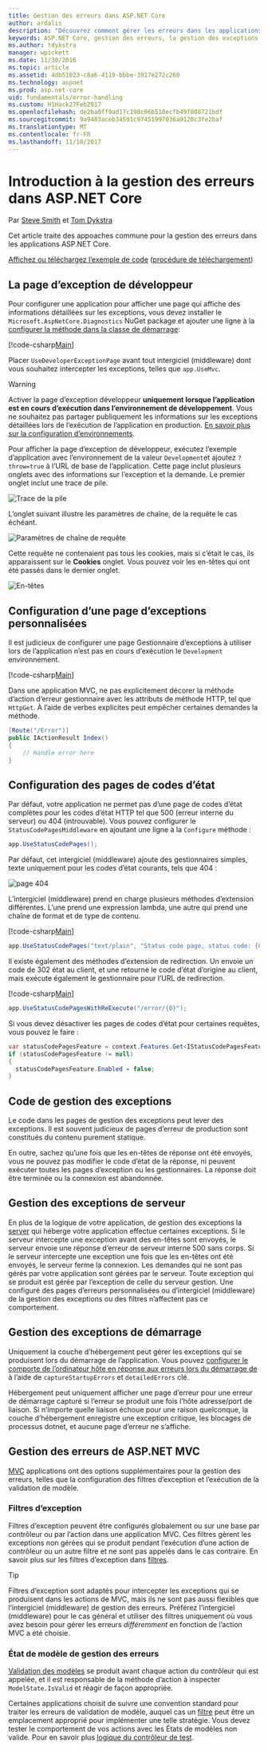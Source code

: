 ```yaml
---
title: Gestion des erreurs dans ASP.NET Core
author: ardalis
description: "Découvrez comment gérer les erreurs dans les applications ASP.NET Core."
keywords: ASP.NET Core, gestion des erreurs, la gestion des exceptions
ms.author: tdykstra
manager: wpickett
ms.date: 11/30/2016
ms.topic: article
ms.assetid: 4db51023-c8a6-4119-bbbe-3917e272c260
ms.technology: aspnet
ms.prod: asp.net-core
uid: fundamentals/error-handling
ms.custom: H1Hack27Feb2017
ms.openlocfilehash: de2ba0ff9ad17c198c06b510ecfb49f808721bdf
ms.sourcegitcommit: 9a9483aceb34591c97451997036a9120c3fe2baf
ms.translationtype: MT
ms.contentlocale: fr-FR
ms.lasthandoff: 11/10/2017
---
```

# <a name="introduction-to-error-handling-in-aspnet-core"></a>Introduction à la gestion des erreurs dans ASP.NET Core

Par [Steve Smith](https://ardalis.com/) et [Tom Dykstra](https://github.com/tdykstra/)

Cet article traite des appoaches commune pour la gestion des erreurs dans les applications ASP.NET Core.

[Affichez ou téléchargez l’exemple de code](https://github.com/aspnet/Docs/tree/master/aspnetcore/fundamentals/error-handling/sample) ([procédure de téléchargement](xref:tutorials/index#how-to-download-a-sample))

## <a name="the-developer-exception-page"></a>La page d’exception de développeur

Pour configurer une application pour afficher une page qui affiche des informations détaillées sur les exceptions, vous devez installer le `Microsoft.AspNetCore.Diagnostics` NuGet package et ajouter une ligne à la [configurer la méthode dans la classe de démarrage](startup.md):

[!code-csharp[Main](error-handling/sample/Startup.cs?name=snippet_DevExceptionPage&highlight=7)]

Placer `UseDeveloperExceptionPage` avant tout intergiciel (middleware) dont vous souhaitez intercepter les exceptions, telles que `app.UseMvc`.

>[!WARNING]
> Activer la page d’exception développeur **uniquement lorsque l’application est en cours d’exécution dans l’environnement de développement**. Vous ne souhaitez pas partager publiquement les informations sur les exceptions détaillées lors de l’exécution de l’application en production. [En savoir plus sur la configuration d’environnements](environments.md).

Pour afficher la page d’exception de développeur, exécutez l’exemple d’application avec l’environnement de la valeur `Development`et ajoutez `?throw=true` à l’URL de base de l’application. Cette page inclut plusieurs onglets avec des informations sur l’exception et la demande. Le premier onglet inclut une trace de pile. 

![Trace de la pile](error-handling/_static/developer-exception-page.png)

L’onglet suivant illustre les paramètres de chaîne, de la requête le cas échéant.

![Paramètres de chaîne de requête](error-handling/_static/developer-exception-page-query.png)

Cette requête ne contenaient pas tous les cookies, mais si c’était le cas, ils apparaissent sur le **Cookies** onglet. Vous pouvez voir les en-têtes qui ont été passés dans le dernier onglet.

![En-têtes](error-handling/_static/developer-exception-page-headers.png)

## <a name="configuring-a-custom-exception-handling-page"></a>Configuration d’une page d’exceptions personnalisées

Il est judicieux de configurer une page Gestionnaire d’exceptions à utiliser lors de l’application n’est pas en cours d’exécution le `Development` environnement.

[!code-csharp[Main](error-handling/sample/Startup.cs?name=snippet_DevExceptionPage&highlight=11)]

Dans une application MVC, ne pas explicitement décorer la méthode d’action d’erreur gestionnaire avec les attributs de méthode HTTP, tel que `HttpGet`. À l’aide de verbes explicites peut empêcher certaines demandes la méthode.

```csharp
[Route("/Error")]
public IActionResult Index()
{
    // Handle error here
}
```

## <a name="configuring-status-code-pages"></a>Configuration des pages de codes d’état

Par défaut, votre application ne permet pas d’une page de codes d’état complètes pour les codes d’état HTTP tel que 500 (erreur interne du serveur) ou 404 (introuvable). Vous pouvez configurer le `StatusCodePagesMiddleware` en ajoutant une ligne à la `Configure` méthode :

```csharp
app.UseStatusCodePages();
```

Par défaut, cet intergiciel (middleware) ajoute des gestionnaires simples, texte uniquement pour les codes d’état courants, tels que 404 :

![page 404](error-handling/_static/default-404-status-code.png)

L’intergiciel (middleware) prend en charge plusieurs méthodes d’extension différentes. L’une prend une expression lambda, une autre qui prend une chaîne de format et de type de contenu.

[!code-csharp[Main](error-handling/sample/Startup.cs?name=snippet_StatusCodePages)]

```csharp
app.UseStatusCodePages("text/plain", "Status code page, status code: {0}");
```

Il existe également des méthodes d’extension de redirection. Un envoie un code de 302 état au client, et une retourne le code d’état d’origine au client, mais exécute également le gestionnaire pour l’URL de redirection.

[!code-csharp[Main](error-handling/sample/Startup.cs?name=snippet_StatusCodePagesWithRedirect)]

```csharp
app.UseStatusCodePagesWithReExecute("/error/{0}");
```

Si vous devez désactiver les pages de codes d’état pour certaines requêtes, vous pouvez le faire :

```csharp
var statusCodePagesFeature = context.Features.Get<IStatusCodePagesFeature>();
if (statusCodePagesFeature != null)
{
  statusCodePagesFeature.Enabled = false;
}
```

## <a name="exception-handling-code"></a>Code de gestion des exceptions

Le code dans les pages de gestion des exceptions peut lever des exceptions. Il est souvent judicieux de pages d’erreur de production sont constitués du contenu purement statique.

En outre, sachez qu’une fois que les en-têtes de réponse ont été envoyés, vous ne pouvez pas modifier le code d’état de la réponse, ni peuvent exécuter toutes les pages d’exception ou les gestionnaires. La réponse doit être terminée ou la connexion est abandonnée.

## <a name="server-exception-handling"></a>Gestion des exceptions de serveur

En plus de la logique de votre application, de gestion des exceptions la [server](servers/index.md) qui héberge votre application effectue certaines exceptions. Si le serveur intercepte une exception avant des en-têtes sont envoyés, le serveur envoie une réponse d’erreur de serveur interne 500 sans corps. Si le serveur intercepte une exception une fois que les en-têtes ont été envoyés, le serveur ferme la connexion. Les demandes qui ne sont pas gérés par votre application sont gérées par le serveur. Toute exception qui se produit est gérée par l’exception de celle du serveur gestion. Une configuré des pages d’erreurs personnalisées ou d’intergiciel (middleware) de la gestion des exceptions ou des filtres n’affectent pas ce comportement.

## <a name="startup-exception-handling"></a>Gestion des exceptions de démarrage

Uniquement la couche d’hébergement peut gérer les exceptions qui se produisent lors du démarrage de l’application. Vous pouvez [configurer le comporte de l’ordinateur hôte en réponse aux erreurs lors du démarrage de](hosting.md#detailed-errors) à l’aide de `captureStartupErrors` et `detailedErrors` clé.

Hébergement peut uniquement afficher une page d’erreur pour une erreur de démarrage capturé si l’erreur se produit une fois l’hôte adresse/port de liaison. Si n’importe quelle liaison échoue pour une raison quelconque, la couche d’hébergement enregistre une exception critique, les blocages de processus dotnet, et aucune page d’erreur ne s’affiche.

## <a name="aspnet-mvc-error-handling"></a>Gestion des erreurs de ASP.NET MVC

[MVC](../mvc/index.md) applications ont des options supplémentaires pour la gestion des erreurs, telles que la configuration des filtres d’exception et l’exécution de la validation de modèle.

### <a name="exception-filters"></a>Filtres d’exception

Filtres d’exception peuvent être configurés globalement ou sur une base par contrôleur ou par l’action dans une application MVC. Ces filtres gèrent les exceptions non gérées qui se produit pendant l’exécution d’une action de contrôleur ou un autre filtre et ne sont pas appelés dans le cas contraire. En savoir plus sur les filtres d’exception dans [filtres](../mvc/controllers/filters.md).

>[!TIP]
> Filtres d’exception sont adaptés pour intercepter les exceptions qui se produisent dans les actions de MVC, mais ils ne sont pas aussi flexibles que l’intergiciel (middleware) de gestion des erreurs. Préférez l’intergiciel (middleware) pour le cas général et utiliser des filtres uniquement où vous avez besoin pour gérer les erreurs *différemment* en fonction de l’action MVC a été choisie.

### <a name="handling-model-state-errors"></a>État de modèle de gestion des erreurs

[Validation des modèles](../mvc/models/validation.md) se produit avant chaque action du contrôleur qui est appelée, et il est responsable de la méthode d’action à inspecter `ModelState.IsValid` et réagir de façon appropriée.

Certaines applications choisit de suivre une convention standard pour traiter les erreurs de validation de modèle, auquel cas un [filtre](../mvc/controllers/filters.md) peut être un emplacement approprié pour implémenter une telle stratégie. Vous devez tester le comportement de vos actions avec les États de modèles non valide. Pour en savoir plus [logique du contrôleur de test](../mvc/controllers/testing.md).



